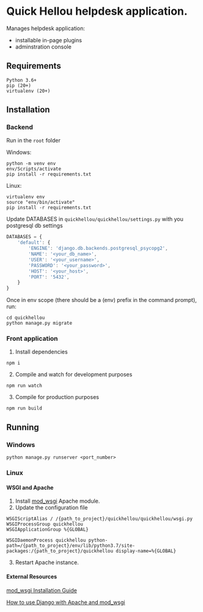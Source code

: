# Quick Hellou helpdesk application.

Manages helpdesk application:
* installable in-page plugins
* adminstration console

## Requirements
```
Python 3.6+
pip (20+)
virtualenv (20+)
```

## Installation
### Backend
Run in the `root` folder

Windows:

```
python -m venv env
env/Scripts/activate
pip install -r requirements.txt
```

Linux:

```
virtualenv env
source "env/bin/activate"
pip install -r requirements.txt
```

Update DATABASES in `quickhellou/quickhellou/settings.py` with you postgresql db settings

```javascript
DATABASES = {
    'default': {
        'ENGINE': 'django.db.backends.postgresql_psycopg2',
        'NAME': '<your_db_name>',
        'USER': '<your_username>',
        'PASSWORD': '<your_password>',
        'HOST': '<your_host>',
        'PORT': '5432',
    }
}
```

Once in env scope (there should be a (env) prefix in the command prompt), run:
```
cd quickhellou
python manage.py migrate
```
### Front application

1. Install dependencies
```
npm i
```
2. Compile and watch for development purposes
```
npm run watch
```
3. Compile for production purposes
```
npm run build
```

## Running

### Windows

```
python manage.py runserver <port_number>
```

### Linux

#### WSGI and Apache

1. Install [mod_wsgi](https://modwsgi.readthedocs.io/en/develop/) Apache module.
2. Update the configuration file
```
WSGIScriptAlias / /{path_to_project}/quickhellou/quickhellou/wsgi.py
WSGIProcessGroup quickhellou
WSGIApplicationGroup %{GLOBAL}

WSGIDaemonProcess quickhellou python-path=/{path_to_project}/env/lib/python3.7/site-packages:/{path_to_project}/quickhellou display-name=%{GLOBAL}
``` 
3. Restart Apache instance.
#### External Resources

[mod_wsgi Installation Guide](https://modwsgi.readthedocs.io/en/develop/user-guides/quick-installation-guide.html)

[How to use Django with Apache and mod_wsgi](https://docs.djangoproject.com/en/3.2/howto/deployment/wsgi/modwsgi/)
